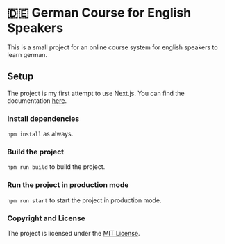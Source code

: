 # 🇩🇪 German Course for English Speakers

This is a small project for an online course system for english speakers to learn german.

## Setup

The project is my first attempt to use Next.js.
You can find the documentation [here](https://nextjs.org/docs).

### Install dependencies

`npm install` as always.

### Build the project

`npm run build` to build the project.

### Run the project in production mode

`npm run start` to start the project in production mode.

### Copyright and License

The project is licensed under the [MIT License](LICENSE).
